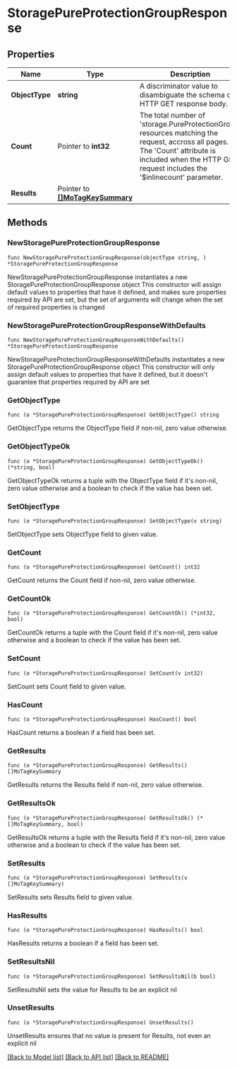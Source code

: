 # StoragePureProtectionGroupResponse

## Properties

Name | Type | Description | Notes
------------ | ------------- | ------------- | -------------
**ObjectType** | **string** | A discriminator value to disambiguate the schema of a HTTP GET response body. | 
**Count** | Pointer to **int32** | The total number of &#39;storage.PureProtectionGroup&#39; resources matching the request, accross all pages. The &#39;Count&#39; attribute is included when the HTTP GET request includes the &#39;$inlinecount&#39; parameter. | [optional] 
**Results** | Pointer to [**[]MoTagKeySummary**](MoTagKeySummary.md) |  | [optional] 

## Methods

### NewStoragePureProtectionGroupResponse

`func NewStoragePureProtectionGroupResponse(objectType string, ) *StoragePureProtectionGroupResponse`

NewStoragePureProtectionGroupResponse instantiates a new StoragePureProtectionGroupResponse object
This constructor will assign default values to properties that have it defined,
and makes sure properties required by API are set, but the set of arguments
will change when the set of required properties is changed

### NewStoragePureProtectionGroupResponseWithDefaults

`func NewStoragePureProtectionGroupResponseWithDefaults() *StoragePureProtectionGroupResponse`

NewStoragePureProtectionGroupResponseWithDefaults instantiates a new StoragePureProtectionGroupResponse object
This constructor will only assign default values to properties that have it defined,
but it doesn't guarantee that properties required by API are set

### GetObjectType

`func (o *StoragePureProtectionGroupResponse) GetObjectType() string`

GetObjectType returns the ObjectType field if non-nil, zero value otherwise.

### GetObjectTypeOk

`func (o *StoragePureProtectionGroupResponse) GetObjectTypeOk() (*string, bool)`

GetObjectTypeOk returns a tuple with the ObjectType field if it's non-nil, zero value otherwise
and a boolean to check if the value has been set.

### SetObjectType

`func (o *StoragePureProtectionGroupResponse) SetObjectType(v string)`

SetObjectType sets ObjectType field to given value.


### GetCount

`func (o *StoragePureProtectionGroupResponse) GetCount() int32`

GetCount returns the Count field if non-nil, zero value otherwise.

### GetCountOk

`func (o *StoragePureProtectionGroupResponse) GetCountOk() (*int32, bool)`

GetCountOk returns a tuple with the Count field if it's non-nil, zero value otherwise
and a boolean to check if the value has been set.

### SetCount

`func (o *StoragePureProtectionGroupResponse) SetCount(v int32)`

SetCount sets Count field to given value.

### HasCount

`func (o *StoragePureProtectionGroupResponse) HasCount() bool`

HasCount returns a boolean if a field has been set.

### GetResults

`func (o *StoragePureProtectionGroupResponse) GetResults() []MoTagKeySummary`

GetResults returns the Results field if non-nil, zero value otherwise.

### GetResultsOk

`func (o *StoragePureProtectionGroupResponse) GetResultsOk() (*[]MoTagKeySummary, bool)`

GetResultsOk returns a tuple with the Results field if it's non-nil, zero value otherwise
and a boolean to check if the value has been set.

### SetResults

`func (o *StoragePureProtectionGroupResponse) SetResults(v []MoTagKeySummary)`

SetResults sets Results field to given value.

### HasResults

`func (o *StoragePureProtectionGroupResponse) HasResults() bool`

HasResults returns a boolean if a field has been set.

### SetResultsNil

`func (o *StoragePureProtectionGroupResponse) SetResultsNil(b bool)`

 SetResultsNil sets the value for Results to be an explicit nil

### UnsetResults
`func (o *StoragePureProtectionGroupResponse) UnsetResults()`

UnsetResults ensures that no value is present for Results, not even an explicit nil

[[Back to Model list]](../README.md#documentation-for-models) [[Back to API list]](../README.md#documentation-for-api-endpoints) [[Back to README]](../README.md)


